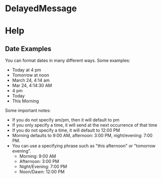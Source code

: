 # DelayedMessage

# Help
## Date Examples
You can format dates in many different ways. Some examples:
* Today at 4 pm
* Tomorrow at noon
* March 24, 4:14 am
* Mar 24, 4:14:30 AM
* 4 pm
* Today
* This Morning

Some important notes:
* If you do not specify am/pm, then it will default to pm
* If you only specify a time, it will send at the next occurrence of that time
* If you do not specify a time, it will default to 12:00 PM
* Morning defaults to 9:00 AM, afternoon: 3:00 PM, night/evening: 7:00 PM.
* You can use a specifying phrase such as "this afternoon" or "tomorrow evening".
   * Morning: 9:00 AM
   * Afternoon: 3:00 PM
   * Night/Evening: 7:00 PM
   * Noon/Dawn: 12:00 PM
